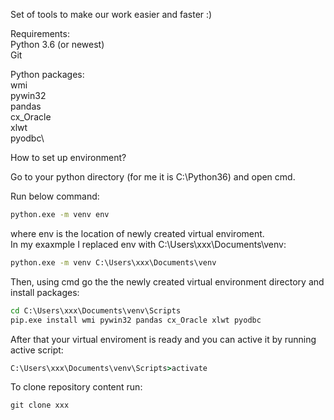 Set of tools to make our work easier and faster :) 

Requirements: \
Python 3.6 (or newest) \
Git

Python packages:\
wmi \
pywin32\
pandas\
cx_Oracle\
xlwt\
pyodbc\

How to set up environment?

Go to your python directory (for me it is C:\Python36) and open cmd. 

Run below command: 

```cmd
python.exe -m venv env
```

where env is the location of newly created virtual enviroment. \
In my exaxmple I replaced env with C:\Users\xxx\Documents\venv:

```cmd
python.exe -m venv C:\Users\xxx\Documents\venv
```

Then, using cmd go the the newly created virtual environment directory and install packages: 


```cmd
cd C:\Users\xxx\Documents\venv\Scripts
pip.exe install wmi pywin32 pandas cx_Oracle xlwt pyodbc
```

After that your virtual enviroment is ready and you can active it by running active script: 

```cmd
C:\Users\xxx\Documents\venv\Scripts>activate
```

To clone repository content run:

```cmd
git clone xxx
```

